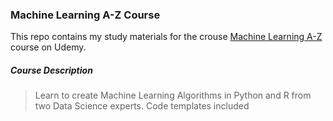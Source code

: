 ### Machine Learning A-Z Course

This repo contains my study materials for the crouse [Machine Learning A-Z](https://www.udemy.com/machinelearning/) course on Udemy.

##### Course Description

> Learn to create Machine Learning Algorithms in Python and R from two Data Science experts. Code templates included
